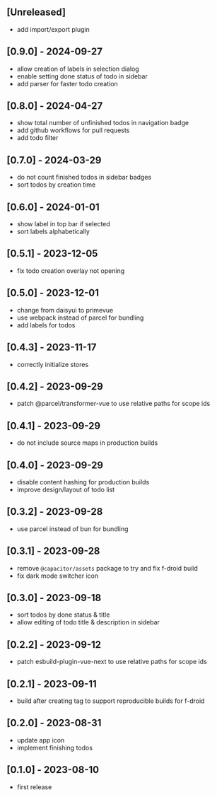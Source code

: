 ## [Unreleased]

- add import/export plugin

## [0.9.0] - 2024-09-27

- allow creation of labels in selection dialog
- enable setting done status of todo in sidebar
- add parser for faster todo creation

## [0.8.0] - 2024-04-27

- show total number of unfinished todos in navigation badge
- add github workflows for pull requests
- add todo filter

## [0.7.0] - 2024-03-29

- do not count finished todos in sidebar badges
- sort todos by creation time

## [0.6.0] - 2024-01-01

- show label in top bar if selected
- sort labels alphabetically

## [0.5.1] - 2023-12-05

- fix todo creation overlay not opening

## [0.5.0] - 2023-12-01

- change from daisyui to primevue
- use webpack instead of parcel for bundling
- add labels for todos

## [0.4.3] - 2023-11-17

- correctly initialize stores

## [0.4.2] - 2023-09-29

- patch @parcel/transformer-vue to use relative paths for scope ids

## [0.4.1] - 2023-09-29

- do not include source maps in production builds

## [0.4.0] - 2023-09-29

- disable content hashing for production builds
- improve design/layout of todo list

## [0.3.2] - 2023-09-28

- use parcel instead of bun for bundling

## [0.3.1] - 2023-09-28

- remove `@capacitor/assets` package to try and fix f-droid build
- fix dark mode switcher icon

## [0.3.0] - 2023-09-18

- sort todos by done status & title
- allow editing of todo title & description in sidebar

## [0.2.2] - 2023-09-12

- patch esbuild-plugin-vue-next to use relative paths for scope ids

## [0.2.1] - 2023-09-11

- build after creating tag to support reproducible builds for f-droid

## [0.2.0] - 2023-08-31

- update app icon
- implement finishing todos

## [0.1.0] - 2023-08-10

- first release
